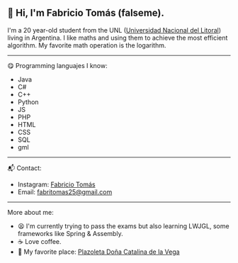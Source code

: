 ## 👋 Hi, I'm Fabricio Tomás (falseme).
I'm a 20 year-old student from the UNL ([Universidad Nacional del Litoral](https://www.unl.edu.ar "Universidad Nacional del Litoral ARG")) living in Argentina.
I like maths and using them to achieve the most efficient algorithm. My favorite math operation is the logarithm.

------------

😋 Programming languajes I know:
- Java
- C#
- C++
- Python
- JS
- PHP
- HTML
- CSS
- SQL
- gml

------------

📬 Contact:
- Instagram: [Fabricio Tomás](https://www.instagram.com/fabrifalso/ "fabrifalso")
- Email: fabritomas25@gmail.com

------------

More about me:
- 😫 I'm currently trying to pass the exams but also learning LWJGL, some frameworks like Spring & Assembly.
- ☕ Love coffee.
- 🌲 My favorite place: [Plazoleta Doña Catalina de la Vega](https://goo.gl/maps/sp7PmeRoAqiWfFcR7 "Plazoleta Doña Catalina de la Vega")
